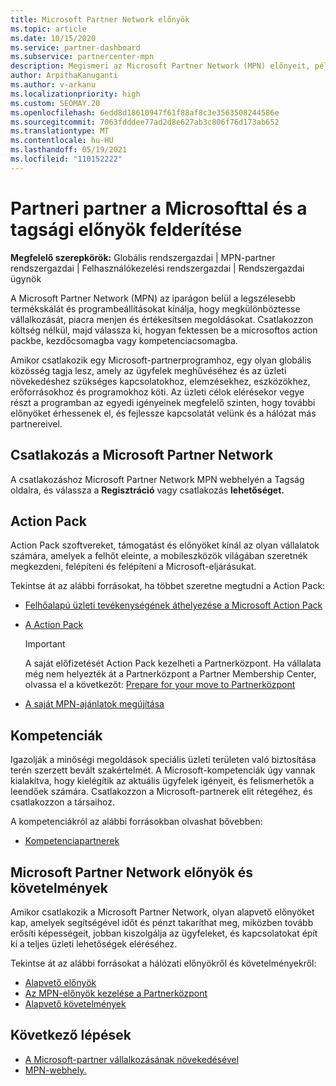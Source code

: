 ```yaml
---
title: Microsoft Partner Network előnyök
ms.topic: article
ms.date: 10/15/2020
ms.service: partner-dashboard
ms.subservice: partnercenter-mpn
description: Megismeri az Microsoft Partner Network (MPN) előnyeit, például a Microsoft Action Pack, kompetenciákat vagy programbeállításokat a piacra juttatáshoz és a megoldások értékesítéshez.
author: ArpithaKanuganti
ms.author: v-arkanu
ms.localizationpriority: high
ms.custom: SEOMAY.20
ms.openlocfilehash: 6edd8d18610947f61f88af8c3e3563508244586e
ms.sourcegitcommit: 7063fdddee77ad2d8e627ab3c806f76d173ab652
ms.translationtype: MT
ms.contentlocale: hu-HU
ms.lasthandoff: 05/19/2021
ms.locfileid: "110152222"
---
```

# <a name="partner-with-microsoft-and-discover-membership-benefits"></a>Partneri partner a Microsofttal és a tagsági előnyök felderítése

**Megfelelő szerepkörök:** Globális rendszergazdai | MPN-partner rendszergazdai | Felhasználókezelési rendszergazdai | Rendszergazdai ügynök

A Microsoft Partner Network (MPN) az iparágon belül a legszélesebb termékskálát és programbeállításokat kínálja, hogy megkülönböztesse vállalkozását, piacra menjen és értékesítsen megoldásokat. Csatlakozzon költség nélkül, majd válassza ki, hogyan fektessen be a microsoftos action packbe, kezdőcsomagba vagy kompetenciacsomagba.

Amikor csatlakozik egy Microsoft-partnerprogramhoz, egy olyan globális közösség tagja lesz, amely az ügyfelek meghűvéséhez és az üzleti növekedéshez szükséges kapcsolatokhoz, elemzésekhez, eszközökhez, erőforrásokhoz és programokhoz köti. Az üzleti célok elérésekor vegye részt a programban az egyedi igényeinek megfelelő szinten, hogy további előnyöket érhessenek el, és fejlessze kapcsolatát velünk és a hálózat más partnereivel. 

## <a name="join-the-microsoft-partner-network"></a>Csatlakozás a Microsoft Partner Network

A csatlakozáshoz Microsoft Partner Network MPN webhelyén [](https://partner.microsoft.com/membership) a Tagság oldalra, és válassza a **Regisztráció** vagy csatlakozás **lehetőséget.**

## <a name="action-pack"></a>Action Pack

Action Pack szoftvereket, támogatást és előnyöket kínál az olyan vállalatok számára, amelyek a felhőt eleinte, a mobileszközök világában szeretnék megkezdeni, felépíteni és felépíteni a Microsoft-eljárásukat.

Tekintse át az alábbi forrásokat, ha többet szeretne megtudni a Action Pack:

- [Felhőalapú üzleti tevékenységének áthelyezése a Microsoft Action Pack](https://partner.microsoft.com/membership/action-pack)

- [A Action Pack](mpn-get-action-pack.md)
  
    >[!IMPORTANT]
    >A saját előfizetését Action Pack kezelheti a Partnerközpont. Ha vállalata még nem helyezték át a Partnerközpont a Partner Membership Center, olvassa el a következőt: [Prepare for your move to Partnerközpont](prepare-pmc-pc-migration.md)  

- [A saját MPN-ajánlatok megújítása](renew-mpn-offers.md)

## <a name="competencies"></a>Kompetenciák

Igazolják a minőségi megoldások speciális üzleti területen való biztosítása terén szerzett bevált szakértelmét. A Microsoft-kompetenciák úgy vannak kialakítva, hogy kielégítik az aktuális ügyfelek igényeit, és felismerhetők a leendőek számára. Csatlakozzon a Microsoft-partnerek elit rétegéhez, és csatlakozzon a társaihoz.

A kompetenciákról az alábbi forrásokban olvashat bővebben:

- [Kompetenciapartnerek](https://partner.microsoft.com/membership/competencies)

## <a name="microsoft-partner-network-benefits-and-requirements"></a>Microsoft Partner Network előnyök és követelmények

Amikor csatlakozik a Microsoft Partner Network, olyan alapvető előnyöket kap, amelyek segítségével időt és pénzt takaríthat meg, miközben tovább erősíti képességeit, jobban kiszolgálja az ügyfeleket, és kapcsolatokat épít ki a teljes üzleti lehetőségek eléréséhez. 

Tekintse át az alábbi forrásokat a hálózati előnyökről és követelményekről:

- [Alapvető előnyök](https://partner.microsoft.com/membership/core-benefits#simple-tab-content-1)
- [Az MPN-előnyök kezelése a Partnerközpont](manage-your-partner-network-benefits.md)
- [Alapvető követelmények](https://partner.microsoft.com/membership/core-benefits#simple-tab-content-2)

## <a name="next-steps"></a>Következő lépések

- [A Microsoft-partner vállalkozásának növekedésével](grow-your-business.md)
- [MPN-webhely.](https://partner.microsoft.com/commercial)
